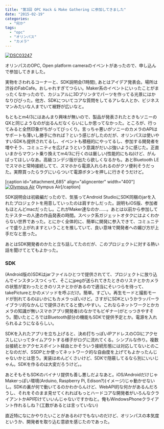 ```yaml
---
title: "第3回 OPC Hack & Make Gathering に参加してきました"
date: "2015-02-19"
categories: 
  - "何か"
tags: 
  - "opc"
  - "オリンパス"
  - "カメラ"
---
```


[![DSC03247](https://blog.naotaco.com/assets/images/posts/2015/02/DSC03247-1024x682.jpg)](https://blog.naotaco.com/assets/images/posts/2015/02/DSC03247.jpg)

オリンパスのOPC, Open platform cameraのイベントがあったので、申し込んで参加してきました。

実物をさわれるコーナーと、SDK説明会(1時間), あとはアイデア発表会。場所は渋谷のFabCafe。おしゃれすぎてつらい。Maker系のイベントにいったことがまったくなかったので、カジュアルに3Dプリンタでパーツを作ってる光景にはかなりびびった。他方、SDKについてコアな質問をしてるアレな人とか、ビジネスマンみたいな人までいて裾野が広いなと。

もともとm4/3にはあんまり興味が無いので、製品が発表されたときもソニーのQXと同じようなのが出るんだなくらいにしか思ってなかった。ところが、行ってみると全然印象がちがってびっくり。言っちゃ悪いがソニーのカメラのAPIはサポートも薄いし勝手に作れば？という感じがしたのだが、オリンパスは使いやすいSDKも提供されてるし、イベントも積極的にやってるし、参加する開発者を増やそう、コミュニティを広げようという意識がだいぶ強いように感じた。正直いまからマウント乗り換えてm4/3に行くのは厳しい(性能的にもね)けど、がんばってほしいなあ。高級コンデジ版が出たら欲しくなるかも。あとBluetooth LEでスマホと常時接続してて、スマホから電源入れられるのがクソ便利そうだった。実際買ったらラグにいらついて電源ボタンを押しに行きそうだけど。

\[caption id="attachment\_685" align="aligncenter" width="400"\][![Olympus Air](https://blog.naotaco.com/assets/images/posts/2015/02/DSC03239-400x267.jpg)](https://blog.naotaco.com/assets/images/posts/2015/02/DSC03239.jpg) Olympus Air\[/caption\]

SDK説明会は初級編だったので、気張ってAndroid StudioにSDK同梱のjarを入れたプロジェクトを用意していったのは肩すかしだった。説明もiOS版、参加者もほとんどmacだったし。これがMaker達なのか……。あとは以前から参加してたテスターの人達の作品発表の時間。スペック系ガジェットオタクにはよくわからない世界であった。とにかく全体的に、簡単に開発に参入できて、コミュニティで盛り上がれますということを推していて、良い意味で開発者への媚び方が上手だなと思った。

あとはSDK開発者のかたと立ち話してたのだが、このプロジェクトに対する熱い話を聞けてとてもよかった。

### SDK

(Android版の)SDKはjarファイルひとつで提供されてて、プロジェクトに放り込んでインスタンスつくって、そこにjpegが送られてきたときのリスナとかカメラの状態が変わったときのリスナとかがあるので適当にそいつらを待って、takePictureとかのメソッドを呼ぶだけ。簡単。すごい。再生モードと撮影モードが別れてるのはいかにもカメラっぽいけど。さすがにSDKというかラッパーライブラリ的なかんじで提供されてると使いやすい。これならネットワークとかカメラの知識が無いスマホアプリ開発者(のなかでもビギナー)がとっつきやすそう。聞いたところではBluetooth部分の機能もSDKで提供予定とか。電源を入れられるようになるらしい。

SDKを入れたアプリを立ち上げると、決め打ちっぽいIPアドレスのCGIにアクセスしにいってタイムアウトする様子がログに流れてくる。シンプルな作り。複数台接続とかアクセスポイント経由とかそういう接続形態には対応してないとのことなのだが、SSDPとか使ってネットワーク的な自由度を上げてもよかったんじゃないかとは思う。実装はめんどくさいけど、SDKで隠蔽してるなら別にいいじゃん。SDKを作るのは大変だろうけど。。

あとそもそもSDKのバイナリ提供も善し悪しだよなあと。iOS/AndroidだけじゃMakerっぽい環境(Arduino, Raspberry Pi, Edison?)(イメージ)じゃ動かせないし。SDKの裏が何で動いてるのかわからんけど、WebAPI的な何かがあるんだろうし、それをそのまま見せてくれればもっとハードコアな開発者がいろんなクライアントかAPI叩けていいんじゃないですかねと。俺もWindowsPhoneクライアント作れるしね？(工数があるとは言っていない)

直近特になにかやりたいことがあるわけでもないのだけど、オリンパスの本気度というか、開発者を取り込む意欲を感じたのであった。
